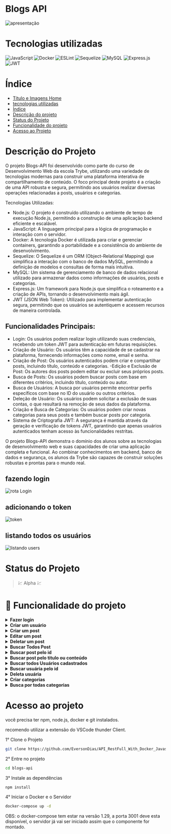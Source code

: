 # Blogs API
![apresentação](/readme/cardProject/main.png)

# Tecnologias utilizadas

![JavaScript](https://img.shields.io/badge/javascript-%23323330.svg?style=for-the-badge&logo=javascript&logoColor=%23F7DF1E)
![Docker](https://img.shields.io/badge/docker-%230db7ed.svg?style=for-the-badge&logo=docker&logoColor=white)
![ESLint](https://img.shields.io/badge/ESLint-4B3263?style=for-the-badge&logo=eslint&logoColor=white)
![Sequelize](https://img.shields.io/badge/Sequelize-52B0E7?style=for-the-badge&logo=Sequelize&logoColor=white)
![MySQL](https://img.shields.io/badge/mysql-%2300f.svg?style=for-the-badge&logo=mysql&logoColor=white)
![Express.js](https://img.shields.io/badge/express.js-%23404d59.svg?style=for-the-badge&logo=express&logoColor=%2361DAFB)
![JWT](https://img.shields.io/badge/JWT-black?style=for-the-badge&logo=JSON%20web%20tokens)

# Índice

* [Título e Imagens Home](#blogs-api)
* [tecnologias utilizadas](#tecnologias-utilizadas)
* [Índice](#índice)
* [Descrição do projeto](#descrição-do-projeto)
* [Status do Projeto](#status-do-projeto)
* [Funcionalidade do projeto](#🔨-funcionalidade-do-projeto)
* [Acesso ao Projeto](#acesso-ao-projeto)

# Descrição do Projeto

O projeto Blogs-API foi desenvolvido como parte do curso de Desenvolvimento Web da escola Trybe, utilizando uma variedade de tecnologias modernas para construir uma plataforma interativa de compartilhamento de conteúdo. O foco principal deste projeto é a criação de uma API robusta e segura, permitindo aos usuários realizar diversas operações relacionadas a posts, usuários e categorias.

Tecnologias Utilizadas:

- Node.js: O projeto é construído utilizando o ambiente de tempo de execução Node.js, permitindo a construção de uma aplicação backend eficiente e escalável.
- JavaScript: A linguagem principal para a lógica de programação e interação com o servidor.
- Docker: A tecnologia Docker é utilizada para criar e gerenciar containers, garantindo a portabilidade e a consistência do ambiente de desenvolvimento.
- Sequelize: O Sequelize é um ORM (Object-Relational Mapping) que simplifica a interação com o banco de dados MySQL, permitindo a definição de modelos e consultas de forma mais intuitiva.
- MySQL: Um sistema de gerenciamento de banco de dados relacional utilizado para armazenar dados como informações de usuários, posts e categorias.
- Express.js: Um framework para Node.js que simplifica o roteamento e a criação de APIs, tornando o desenvolvimento mais ágil.
- JWT (JSON Web Token): Utilizado para implementar autenticação segura, permitindo que os usuários se autentiquem e acessem recursos de maneira controlada.

## Funcionalidades Principais:

- Login: Os usuários podem realizar login utilizando suas credenciais, recebendo um token JWT para autenticação em futuras requisições.
- Criação de Usuário: Os usuários têm a capacidade de se cadastrar na plataforma, fornecendo informações como nome, email e senha.
- Criação de Post: Os usuários autenticados podem criar e compartilhar posts, incluindo título, conteúdo e categorias.
 -Edição e Exclusão de Post: Os autores dos posts podem editar ou excluir seus próprios posts.
- Busca de Posts: Os usuários podem buscar posts com base em diferentes critérios, incluindo título, conteúdo ou autor.
- Busca de Usuários: A busca por usuários permite encontrar perfis específicos com base no ID do usuário ou outros critérios.
- Deleção de Usuário: Os usuários podem solicitar a exclusão de suas contas, o que resultará na remoção de seus dados da plataforma.
- Criação e Busca de Categorias: Os usuários podem criar novas categorias para seus posts e também buscar posts por categoria.
- Sistema de Criptografia JWT: A segurança é mantida através da geração e verificação de tokens JWT, garantindo que apenas usuários autenticados tenham acesso às funcionalidades restritas.

O projeto Blogs-API demonstra o domínio dos alunos sobre as tecnologias de desenvolvimento web e suas capacidades de criar uma aplicação completa e funcional. Ao combinar conhecimentos em backend, banco de dados e segurança, os alunos da Trybe são capazes de construir soluções robustas e prontas para o mundo real.

## fazendo login

![rota Login](/readme/images/rotaLogin.png)

## adicionando o token

![token](/readme/images/headersToken.png)

## listando todos os usuários

![listando users](/readme/images/getAll.png)

# Status do Projeto

> 💹 Alpha 💹

# 🔨 Funcionalidade do projeto

<details>
<summary><strong>Fazer login</strong></summary>

faça login com user test para obter o Token para testa as demais rotas.

Rota

```bash
http://localhost:3001/login
```

method ```POST```

corpo da requisição
```json
{
  "email": "admin@admin.com",
  "password": "123456"
}
```
só é possível fazer login com usuário cadastrado
A resposta vai ser um token com validade de 10 minutos
</details>

<details>
<summary><strong>Criar um usuário</strong></summary>

method ```POST```

Rota

```bash
http://localhost:3001/user
```

corpo da requisição
```json
{
  "displayName": "SeuNomeAqui",
  "email": "seuEmailAqui@gmail.com",
  "password": "suaSenhaAqui",
  "image": "url da imagem"
}
```
A resposta vai ser um token com validade de 10 minutos
</details>
<details>
<summary><strong>Criar um post</strong></summary>

method ```POST``` 

Rota

```bash
http://localhost:3001/post
```

corpo da requisição
```json
{
  "title": "Titulo do post",
  "content": "Conteúdo do post",
  "categoryIds": [1, 2] // id das categorias que tem ou foram criadas na tabela categories
}
```
só é possível se informa o token no headers da requisição e ele for valido.
</details>
<details>
<summary><strong>Editar um post</strong></summary>

method ```PUT``` 

Rota

substitua <id_do_post> pelo id ex: 1

```bash
http://localhost:3001/post/<id_do_post>
```

corpo da requisição
```json
{
  "title": "Novo titulo do post ou não",
  "content": "Novo Conteúdo do post ou não"
}
```
só é possível se informa o token no headers da requisição ele for valido e o post se do seu usuário,
</details>
<details>
<summary><strong>Deletar um post</strong></summary>

method ```DELETE``` 

Rota

substitua <id_do_post> pelo id ex: 1

```bash
http://localhost:3001/post/<id_Do_Post>
```

só é possível se informa o token no headers da requisição ele for valido e o post se do seu usuário,
</details>
<details>
<summary><strong>Buscar Todos Post</strong></summary>

method ```GET```

Rota

```bash
http://localhost:3001/post
``` 

só é possível se informa o token no headers da requisição ele for valido.
</details>
<details>
<summary><strong>Buscar post pelo id</strong></summary>

method ```GET```

Rota

substitua <id_do_post> pelo id ex: 1

```bash
http://localhost:3001/post/<id_do_post>
```


só é possível se informa o token no headers da requisição ele for valido
</details>
<details>
<summary><strong>Buscar post pelo titulo ou conteúdo</strong></summary>

method ```GET```

Rota

substitua <titulo_ou_conteúdo_buscado> pelo titulo ex: Vamos

```bash
http://localhost:3001/post/search?q=<titulo_ou_conteúdo_buscado>
```

só é possível se informa o token no headers da requisição ele for valido
</details>
<details>
<summary><strong>Buscar todos Usuários cadastrados</strong></summary>

method ```GET```

Rota

```bash
http://localhost:3001/user
```


só é possível se informa o token no headers da requisição ele for valido
</details>
<details>
<summary><strong>Buscar usuária pelo id</strong></summary>

method ```GET``` 

Rota

substitua <id_do_post> pelo id ex: 1

```bash
http://localhost:3001/user/<id_Do_Usuário>
```

só é possível se informa o token no headers da requisição ele for valido
</details>
<details>
<summary><strong>Deleta usuária</strong></summary>

method ```DELETE```

Rota

```bash
http://localhost:3001/user/me
``` 
 

só é possível se informa o token no headers da requisição ele for valido.

OBS: essa rota vai deleta o usuário que fez login.
</details>
<details>
<summary><strong>Criar categorias</strong></summary>

method ```POST```

Rota

```bash
http://localhost:3001/categories
```
 

```json
{
  "name": "Nome da categoria"
}
```
só é possível se informa o token no headers da requisição ele for valido.
</details>
<details>
<summary><strong>Busca por todas categorias</strong></summary>

method ```GET```

Rota

```bash
http://localhost:3001/categories
``` 
 

só é possível se informa o token no headers da requisição ele for valido.
</details>

# Acesso ao projeto

você precisa ter npm, node.js, docker e git instalados.

recomendo utilizar a extensão do VSCode thunder Client.

1° Clone o Projeto

```bash
git clone https://github.com/EversonDias/API_RestFull_With_Docker_Javascript_Sequelize_And_MYSQL.git blogs-api
```

2° Entre no projeto

```bash
cd blogs-api
```

3° Instale as dependências

```bash
npm install
```

4° Iniciar o Docker e o Servidor

```bash
docker-compose up -d
```
OBS: o docker-compose tem estar na versão 1.29, a porta 3001 deve esta disponível, o servidor já vai ser iniciado assim que o componente for montado.
